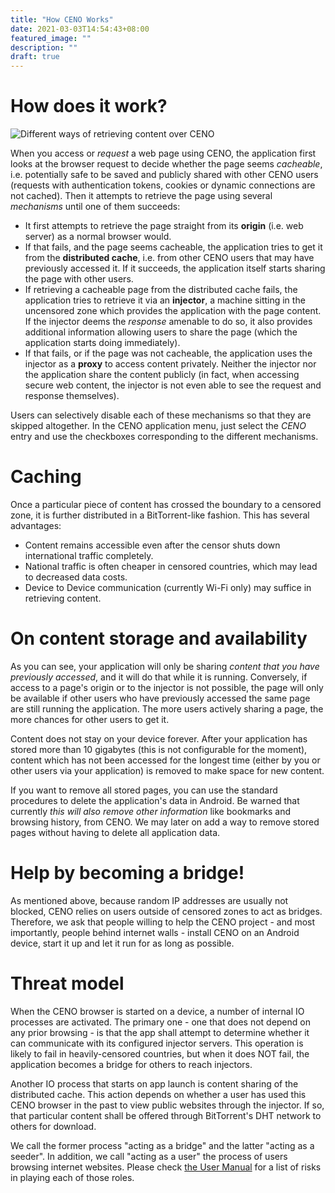 ```yaml
---
title: "How CENO Works"
date: 2021-03-03T14:54:43+08:00
featured_image: ""
description: ""
draft: true
---
```



# How does it work?

![Different ways of retrieving content over CENO](/images/ceno-access.svg "How CENO works")

When you access or *request* a web page using CENO, the application first looks at the browser request to decide whether the page seems *cacheable*, i.e. potentially safe to be saved and publicly shared with other CENO users (requests with authentication tokens, cookies or dynamic connections are not cached). Then it attempts to retrieve the page using several *mechanisms* until one of them succeeds:

  - It first attempts to retrieve the page straight from its **origin** (i.e. web server) as a normal browser would.
  - If that fails, and the page seems cacheable, the application tries to get it from the **distributed cache**, i.e. from other CENO users that may have previously accessed it.  If it succeeds, the application itself starts sharing the page with other users.
  - If retrieving a cacheable page from the distributed cache fails, the application tries to retrieve it via an **injector**, a machine sitting in the uncensored zone which provides the application with the page content.  If the injector deems the *response* amenable to do so, it also provides additional information allowing users to share the page (which the application starts doing immediately).
  - If that fails, or if the page was not cacheable, the application uses the injector as a **proxy** to access content privately.  Neither the injector nor the application share the content publicly (in fact, when accessing secure web content, the injector is not even able to see the request and response themselves).

Users can selectively disable each of these mechanisms so that they are skipped altogether.  In the CENO application menu, just select the *CENO* entry and use the checkboxes corresponding to the different mechanisms.

# Caching

Once a particular piece of content has crossed the boundary to a censored zone, it is further distributed in a BitTorrent-like fashion. This has several advantages:

* Content remains accessible even after the censor shuts down international traffic completely.
* National traffic is often cheaper in censored countries, which may lead to decreased data costs.
* Device to Device communication (currently Wi-Fi only) may suffice in retrieving content.

# On content storage and availability

As you can see, your application will only be sharing *content that you have previously accessed*, and it will do that while it is running.  Conversely, if access to a page's origin or to the injector is not possible, the page will only be available if other users who have previously accessed the same page are still running the application.  The more users actively sharing a page, the more chances for other users to get it.

Content does not stay on your device forever.  After your application has stored more than 10 gigabytes (this is not configurable for the moment), content which has not been accessed for the longest time (either by you or other users via your application) is removed to make space for new content.

If you want to remove all stored pages, you can use the standard procedures to delete the application's data in Android.  Be warned that currently *this will also remove other information* like bookmarks and browsing history, from CENO.  We may later on add a way to remove stored pages without having to delete all application data.

# Help by becoming a bridge!

As mentioned above, because random IP addresses are usually not blocked, CENO relies on users outside of censored zones to act as bridges. Therefore, we ask that people willing to help the CENO project - and most importantly, people behind internet walls - install CENO on an Android device, start it up and let it run for as long as possible.

# Threat model

When the CENO browser is started on a device, a number of internal IO processes are activated. The primary one - one that does not depend on any prior browsing - is that the app shall attempt to determine whether it can communicate with its configured injector servers. This operation is likely to fail in heavily-censored countries, but when it does NOT fail, the application becomes a bridge for others to reach injectors.

Another IO process that starts on app launch is content sharing of the distributed cache. This action depends on whether a user has used this CENO browser in the past to view public websites through the injector. If so, that particular content shall be offered through BitTorrent's DHT network to others for download.

We call the former process "acting as a bridge" and the latter "acting as a seeder". In addition, we call "acting as a user" the process of users browsing internet websites. Please check [the User Manual][user-manual-risks] for a list of risks in playing each of those roles.

[user-manual-risks]: user-manual/en/concepts/risks.md
    "Censorship.no! User Manual — Risks in using CENO/Ouinet"
